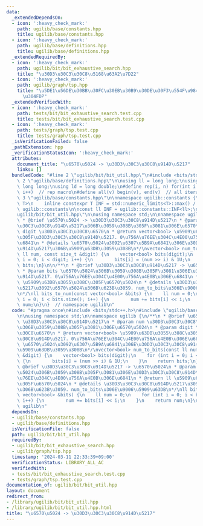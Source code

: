 ```yaml
---
data:
  _extendedDependsOn:
  - icon: ':heavy_check_mark:'
    path: ugilib/base/constants.hpp
    title: ugilib/base/constants.hpp
  - icon: ':heavy_check_mark:'
    path: ugilib/base/definitions.hpp
    title: ugilib/base/definitions.hpp
  _extendedRequiredBy:
  - icon: ':heavy_check_mark:'
    path: ugilib/bit/bit_exhaustive_search.hpp
    title: "\u30D3\u30C3\u30C8\u5168\u63A2\u7D22"
  - icon: ':heavy_check_mark:'
    path: ugilib/graph/tsp.hpp
    title: "\u5DE1\u56DE\u30BB\u30FC\u30EB\u30B9\u30DE\u30F3\u554F\u984C\u3092\u89E3\
      \u304FDP"
  _extendedVerifiedWith:
  - icon: ':heavy_check_mark:'
    path: tests/bit/bit_exhaustive_search.test.cpp
    title: tests/bit/bit_exhaustive_search.test.cpp
  - icon: ':heavy_check_mark:'
    path: tests/graph/tsp.test.cpp
    title: tests/graph/tsp.test.cpp
  _isVerificationFailed: false
  _pathExtension: hpp
  _verificationStatusIcon: ':heavy_check_mark:'
  attributes:
    document_title: "\u6570\u5024 -> \u30D3\u30C3\u30C8\u914D\u5217"
    links: []
  bundledCode: "#line 2 \"ugilib/bit/bit_util.hpp\"\n#include <bits/stdc++.h>\n#line\
    \ 2 \"ugilib/base/definitions.hpp\"\n\nusing ll = long long;\nusing ull = unsigned\
    \ long long;\nusing ld = long double;\n#define rep(i, n) for(int i = 0; i < (int)(n);\
    \ i++)  // rep macro\n#define all(v) begin(v), end(v)  // all iterator\n#line\
    \ 3 \"ugilib/base/constants.hpp\"\n\nnamespace ugilib::constants {\n    template<typename\
    \ T>\n    inline constexpr T INF = std::numeric_limits<T>::max() / 4;\n} // namespace\
    \ ugilib::constants\n\nconst ll INF = ugilib::constants::INF<ll>;\n#line 4 \"\
    ugilib/bit/bit_util.hpp\"\n\nusing namespace std;\n\nnamespace ugilib {\n/**\n\
    \ * @brief \u6570\u5024 -> \u30D3\u30C3\u30C8\u914D\u5217\n * @param num \u30D3\
    \u30C3\u30C8\u914D\u5217\u306B\u3059\u308B\u305F\u3081\u306E\u6570\u5024\n * @param\
    \ digit \u30D3\u30C3\u30C8\u6570\n * @return vector<bool> \u5909\u63DB\u3055\u308C\
    \u305F\u30D3\u30C3\u30C8\u914D\u5217. 0\u756A\u76EE\u304C\u4E00\u756A\u4E0B\u306E\
    \u6841\n * @details \u6570\u5024\u3092\u6307\u5B9A\u6841\u306E\u30D3\u30C3\u30C8\
    \u914D\u5217\u306B\u5909\u63DB\u3059\u308B\n*/\nvector<bool> num_to_bits(const\
    \ ll num, const size_t &digit) {\n    vector<bool> bits(digit);\n    for (int\
    \ i = 0; i < digit; i++) {\n        bits[i] = (num >> i) & 1U;\n    }\n    return\
    \ bits;\n}\n\n/**\n * @brief \u30D3\u30C3\u30C8\u914D\u5217 -> \u6570\u5024\n\
    \ * @param bits \u6570\u5024\u306B\u3059\u308B\u305F\u3081\u306E\u30D3\u30C3\u30C8\
    \u914D\u5217. 0\u756A\u76EE\u304C\u4E00\u756A\u4E0B\u306E\u6841\n * @return ll\
    \ \u5909\u63DB\u3055\u308C\u305F\u6570\u5024\n * @details \u30D3\u30C3\u30C8\u914D\
    \u5217\u3092\u6570\u5024\u306B\u623B\u3059. num_to_bits\u306E\u9006\u5909\u63DB\
    \n*/\nll bits_to_num(const vector<bool> &bits) {\n    ll num = 0;\n    for (int\
    \ i = 0; i < bits.size(); i++) {\n        num += bits[i] << i;\n    }\n    return\
    \ num;\n}\n}  // namespace ugilib\n"
  code: "#pragma once\n#include <bits/stdc++.h>\n#include \"ugilib/base/constants.hpp\"\
    \n\nusing namespace std;\n\nnamespace ugilib {\n/**\n * @brief \u6570\u5024 ->\
    \ \u30D3\u30C3\u30C8\u914D\u5217\n * @param num \u30D3\u30C3\u30C8\u914D\u5217\
    \u306B\u3059\u308B\u305F\u3081\u306E\u6570\u5024\n * @param digit \u30D3\u30C3\
    \u30C8\u6570\n * @return vector<bool> \u5909\u63DB\u3055\u308C\u305F\u30D3\u30C3\
    \u30C8\u914D\u5217. 0\u756A\u76EE\u304C\u4E00\u756A\u4E0B\u306E\u6841\n * @details\
    \ \u6570\u5024\u3092\u6307\u5B9A\u6841\u306E\u30D3\u30C3\u30C8\u914D\u5217\u306B\
    \u5909\u63DB\u3059\u308B\n*/\nvector<bool> num_to_bits(const ll num, const size_t\
    \ &digit) {\n    vector<bool> bits(digit);\n    for (int i = 0; i < digit; i++)\
    \ {\n        bits[i] = (num >> i) & 1U;\n    }\n    return bits;\n}\n\n/**\n *\
    \ @brief \u30D3\u30C3\u30C8\u914D\u5217 -> \u6570\u5024\n * @param bits \u6570\
    \u5024\u306B\u3059\u308B\u305F\u3081\u306E\u30D3\u30C3\u30C8\u914D\u5217. 0\u756A\
    \u76EE\u304C\u4E00\u756A\u4E0B\u306E\u6841\n * @return ll \u5909\u63DB\u3055\u308C\
    \u305F\u6570\u5024\n * @details \u30D3\u30C3\u30C8\u914D\u5217\u3092\u6570\u5024\
    \u306B\u623B\u3059. num_to_bits\u306E\u9006\u5909\u63DB\n*/\nll bits_to_num(const\
    \ vector<bool> &bits) {\n    ll num = 0;\n    for (int i = 0; i < bits.size();\
    \ i++) {\n        num += bits[i] << i;\n    }\n    return num;\n}\n}  // namespace\
    \ ugilib\n"
  dependsOn:
  - ugilib/base/constants.hpp
  - ugilib/base/definitions.hpp
  isVerificationFile: false
  path: ugilib/bit/bit_util.hpp
  requiredBy:
  - ugilib/bit/bit_exhaustive_search.hpp
  - ugilib/graph/tsp.hpp
  timestamp: '2024-03-11 22:33:39+09:00'
  verificationStatus: LIBRARY_ALL_AC
  verifiedWith:
  - tests/bit/bit_exhaustive_search.test.cpp
  - tests/graph/tsp.test.cpp
documentation_of: ugilib/bit/bit_util.hpp
layout: document
redirect_from:
- /library/ugilib/bit/bit_util.hpp
- /library/ugilib/bit/bit_util.hpp.html
title: "\u6570\u5024 -> \u30D3\u30C3\u30C8\u914D\u5217"
---
```

